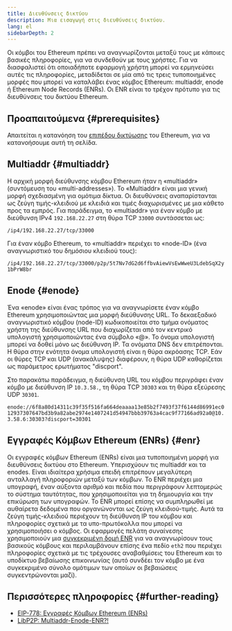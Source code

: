 ```yaml
---
title: Διευθύνσεις δικτύου
description: Μια εισαγωγή στις διευθύνσεις δικτύου.
lang: el
sidebarDepth: 2
---
```


Οι κόμβοι του Ethereum πρέπει να αναγνωρίζονται μεταξύ τους με κάποιες βασικές πληροφορίες, για να συνδεθούν με τους χρήστες. Για να διασφαλιστεί ότι οποιαδήποτε εφαρμογή χρήστη μπορεί να ερμηνεύσει αυτές τις πληροφορίες, μεταδίδεται σε μία από τις τρεις τυποποιημένες μορφές που μπορεί να καταλάβει ένας κόμβος Ethereum: multiaddr, enode ή Ethereum Node Records (ENRs). Οι ENR είναι το τρέχον πρότυπο για τις διευθύνσεις του δικτύου Ethereum.

## Προαπαιτούμενα {#prerequisites}

Απαιτείται η κατανόηση του [επιπέδου δικτύωσης](/developers/docs/networking-layer/) του Ethereum, για να κατανοήσουμε αυτή τη σελίδα.

## Multiaddr {#multiaddr}

Η αρχική μορφή διεύθυνσης κόμβου Ethereum ήταν η «multiaddr» (συντόμευση του «multi-addresses»). Το «Multiaddr» είναι μια γενική μορφή σχεδιασμένη για ομότιμα δίκτυα. Οι διευθύνσεις αναπαρίστανται ως ζεύγη τιμής-κλειδιού με κλειδιά και τιμές διαχωρισμένες με μια κάθετο προς τα εμπρός. Για παράδειγμα, το «multiaddr» για έναν κόμβο με διεύθυνση IPv4 `192.168.22.27` στη θύρα TCP `33000` συντάσσεται ως:

`/ip4/192.168.22.27/tcp/33000`

Για έναν κόμβο Ethereum, το «multiaddr» περιέχει το «node-ID» (ένα αναγνωριστικό του δημόσιου κλειδιού τους):

`/ip4/192.168.22.27/tcp/33000/p2p/5t7Nv7dG2d6ffbvAiewVsEwWweU3LdebSqX2y1bPrW8br`

## Enode {#enode}

Ένα «enode» είναι ένας τρόπος για να αναγνωρίσετε έναν κόμβο Ethereum χρησιμοποιώντας μια μορφή διεύθυνσης URL. Το δεκαεξαδικό αναγνωριστικό κόμβου (node-ID) κωδικοποιείται στο τμήμα ονόματος χρήστη της διεύθυνσης URL που διαχωρίζεται από τον κεντρικό υπολογιστή χρησιμοποιώντας ένα σύμβολο «@». Το όνομα υπολογιστή μπορεί να δοθεί μόνο ως διεύθυνση IP. Τα ονόματα DNS δεν επιτρέπονται. Η θύρα στην ενότητα όνομα υπολογιστή είναι η θύρα ακρόασης TCP. Εάν οι θύρες TCP και UDP (ανακάλυψης) διαφέρουν, η θύρα UDP καθορίζεται ως παράμετρος ερωτήματος "discport".

Στο παρακάτω παράδειγμα, η διεύθυνση URL του κόμβου περιγράφει έναν κόμβο με διεύθυνση IP `10.3.58.`, τη θύρα TCP `30303` και τη θύρα εξεύρεσης UDP `30301`.

`enode://6f8a80d14311c39f35f516fa664deaaaa13e85b2f7493f37f6144d86991ec012937307647bd3b9a82abe2974e1407241d54947bbb39763a4cac9f77166ad92a0@10.3.58.6:30303?discport=30301`

## Εγγραφές Κόμβων Ethereum (ENRs) {#enr}

Οι εγγραφές κόμβων Ethereum (ENRs) είναι μια τυποποιημένη μορφή για διευθύνσεις δικτύου στο Ethereum. Υπερισχύουν τις multiaddr και τα enodes. Είναι ιδιαίτερα χρήσιμα επειδή επιτρέπουν μεγαλύτερη ανταλλαγή πληροφοριών μεταξύ των κόμβων. Το ENR περιέχει μια υπογραφή, έναν αύξοντα αριθμό και πεδία που περιγράφουν λεπτομερώς το σύστημα ταυτότητας, που χρησιμοποιείται για τη δημιουργία και την επικύρωση των υπογραφών. Το ENR μπορεί επίσης να συμπληρωθεί με αυθαίρετα δεδομένα που οργανώνονται ως ζεύγη κλειδιού-τιμής. Αυτά τα ζεύγη τιμής-κλειδιού περιέχουν τη διεύθυνση IP του κόμβου και πληροφορίες σχετικά με τα υπο-πρωτόκολλα που μπορεί να χρησιμοποιήσει ο κόμβος. Οι εφαρμογές πελάτη συναίνεσης χρησιμοποιούν μια [συγκεκριμένη δομή ENR](https://github.com/ethereum/consensus-specs/blob/dev/specs/phase0/p2p-interface.md#enr-structure) για να αναγνωρίσουν τους βασικούς κόμβους και περιλαμβάνουν επίσης ένα πεδίο `eth2` που περιέχει πληροφορίες σχετικά με τις τρέχουσες αναβαθμίσεις του Ethereum και το υποδίκτυο βεβαίωσης επικοινωνίας (αυτό συνδέει τον κόμβο με ένα συγκεκριμένο σύνολο ομότιμων των οποίων οι βεβαιώσεις συγκεντρώνονται μαζί).

## Περισσότερες πληροφορίες {#further-reading}

- [EIP-778: Εγγραφές Κόμβων Ethereum (ENRs)](https://eips.ethereum.org/EIPS/eip-778)
- [LibP2P: Multiaddr-Enode-ENR?!](https://consensys.net/diligence/blog/2020/09/libp2p-multiaddr-enode-enr/)
